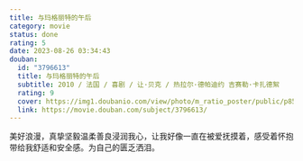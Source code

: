 ```yaml
---
title: 与玛格丽特的午后
category: movie
status: done
rating: 5
date: 2023-08-26 03:34:43
douban:
  id: "3796613"
  title: 与玛格丽特的午后
  subtitle: 2010 / 法国 / 喜剧 / 让·贝克 / 热拉尔·德帕迪约 吉赛勒·卡扎德絮
  rating: 9
  cover: https://img1.doubanio.com/view/photo/m_ratio_poster/public/p855075428.jpg
  link: https://movie.douban.com/subject/3796613/
---
```


美好浪漫，真挚坚毅温柔善良浸润我心，让我好像一直在被爱抚摸着，感受着怀抱带给我舒适和安全感。为自己的匮乏洒泪。